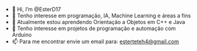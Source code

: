 - 👋 Hi, I’m @EsterD17
- 👀 Tenho interesse em programação, IA, Machine Learning e áreas a fins
- 🌱 Atualmente estou aprendendo Orientação a Objetos em C++ e Java
- 💞️ Tenho interesse em projetos de programação e automação com Arduino 
- 📫 Para me encontrar envie um email para: esterteteh4@gmail.com

<!---
EsterD17/EsterD17 is a ✨ special ✨ repository because its `README.md` (this file) appears on your GitHub profile.
You can click the Preview link to take a look at your changes.
--->
